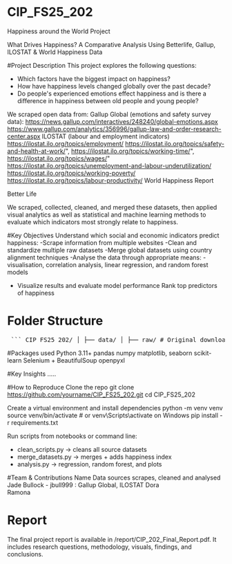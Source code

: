 # CIP_FS25_202
Happiness around the World Project

What Drives Happiness? A Comparative Analysis Using Betterlife, Gallup, ILOSTAT & World Happiness Data

#Project Description
This project explores the following questions:
- Which factors have the biggest impact on happiness?
- How have happiness levels changed globally over the past decade?
- Do people's experienced emotions effect happiness and is there a difference in happiness between old people and young people?

We scraped open data from:
Gallup Global (emotions and safety survey data):
  https://news.gallup.com/interactives/248240/global-emotions.aspx
  https://www.gallup.com/analytics/356996/gallup-law-and-order-research-center.aspx
ILOSTAT (labour and employment indicators)
  https://ilostat.ilo.org/topics/employment/
  https://ilostat.ilo.org/topics/safety-and-health-at-work/",
  https://ilostat.ilo.org/topics/working-time/",
  https://ilostat.ilo.org/topics/wages/"
  https://ilostat.ilo.org/topics/unemployment-and-labour-underutilization/
  https://ilostat.ilo.org/topics/working-poverty/
  https://ilostat.ilo.org/topics/labour-productivity/
World Happiness Report 

Better Life

We scraped, collected, cleaned, and merged these datasets, then applied visual analytics as well as statistical and machine learning methods to evaluate which indicators most strongly relate to happiness.

#Key Objectives
Understand which social and economic indicators predict happiness:
  -Scrape information from multiple websites
  -Clean and standardize multiple raw datasets 
  -Merge global datasets using country alignment techniques
  -Analyse the data through appropriate means:
    -visualisation, correlation analysis, linear regression, and random forest models
  - Visualize results and evaluate model performance
Rank top predictors of happiness

# Folder Structure
<pre> ``` CIP_FS25_202/ │ ├── data/ │ ├── raw/ # Original downloaded CSV and scraped data │ ├── clean/ # Cleaned versions of the data │ ├── merged/ # Final merged datasets (with happiness index) │ ├── notebooks/ │ ├── clean_scripts.py # Data cleaning for each source │ ├── merge_datasets.py # Merging and harmonizing datasets │ ├── analysis.py # Correlation, regression, random forest │ └── visuals/ # Optional saved plots and figures │ ├── report/ │ ├── CIP_Final_Report.pdf # Your final project write-up │ └── figures/ # Any exported charts or tables for the report │ ├── README.md ├── requirements.txt # Python libraries to install └── LICENSE (if applicable) ``` </pre>



#Packages used
Python 3.11+
pandas
numpy
matplotlib, seaborn
scikit-learn
Selenium + BeautifulSoup
openpyxl 

#Key Insights
.....

#How to Reproduce
Clone the repo
git clone https://github.com/yourname/CIP_FS25_202.git
cd CIP_FS25_202

Create a virtual environment and install dependencies
python -m venv venv
source venv/bin/activate      # or venv\Scripts\activate on Windows
pip install -r requirements.txt

Run scripts from notebooks or command line:
- clean_scripts.py → cleans all source datasets
- merge_datasets.py → merges + adds happiness index
- analysis.py → regression, random forest, and plots

#Team & Contributions
Name	    Data sources scrapes, cleaned and analysed
Jade Bullock -  jbull999 : Gallup Global, ILOSTAT
Dora 	
Ramona	


# Report
The final project report is available in /report/CIP_202_Final_Report.pdf.
It includes research questions, methodology, visuals, findings, and conclusions.
